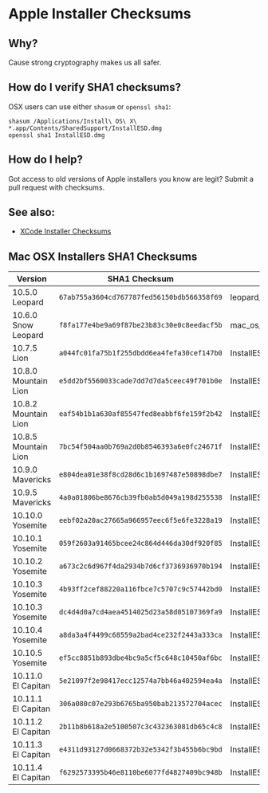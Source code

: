 # Apple Installer Checksums

## Why?

Cause strong cryptography makes us all safer.

## How do I verify SHA1 checksums?

OSX users can use either `shasum` or `openssl sha1`:

````
shasum /Applications/Install\ OS\ X\ *.app/Contents/SharedSupport/InstallESD.dmg
openssl sha1 InstallESD.dmg
````

## How do I help?

Got access to old versions of Apple installers you know are legit? Submit a pull request with checksums.

## See also:

* [XCode Installer Checksums](xcode.md)

## Mac OSX Installers SHA1 Checksums

| Version              | SHA1 Checksum                              | Filename                                 |
| ---------------------| ------------------------------------------ | ---------------------------------------- |
| 10.5.0 Leopard       | `67ab755a3604cd767787fed56150bdb566358f69` | leopard_9a581_userdvd.dmg
| 10.6.0 Snow Leopard  | `f8fa177e4be9a69f87be23b83c30e0c8eedacf5b` | mac_os_x_v10.6_build_10a432_user_dvd.dmg
| 10.7.5 Lion          | `a044fc01fa75b1f255dbdd6ea4fefa30cef147b0` | InstallESD.dmg
| 10.8.0 Mountain Lion | `e5dd2bf5560033cade7dd7d7da5ceec49f701b0e` | InstallESD.dmg
| 10.8.2 Mountain Lion | `eaf54b1b1a630af85547fed8eabbf6fe159f2b42` | InstallESD.dmg
| 10.8.5 Mountain Lion | `7bc54f504aa0b769a2d0b8546393a6e0fc24671f` | InstallESD.dmg
| 10.9.0 Mavericks     | `e804dea01e38f8cd28d6c1b1697487e50898dbe7` | InstallESD.dmg
| 10.9.5 Mavericks     | `4a0a01806be8676cb39fb0ab5d049a198d255538` | InstallESD.dmg
| 10.10.0 Yosemite     | `eebf02a20ac27665a966957eec6f5e6fe3228a19` | InstallESD.dmg
| 10.10.1 Yosemite     | `059f2603a91465bcee24c864d446da30df920f85` | InstallESD.dmg
| 10.10.2 Yosemite     | `a673c2c6d967f4da2934b7d6cf3736936970b194` | InstallESD.dmg
| 10.10.3 Yosemite     | `4b93ff2cef88220a116fbce7c5707c9c57442bd0` | InstallESD.dmg
| 10.10.3 Yosemite     | `dc4d4d0a7cd4aea4514025d23a58d05107369fa9` | InstallESD.dmg
| 10.10.4 Yosemite     | `a8da3a4f4499c68559a2bad4ce232f2443a333ca` | InstallESD.dmg
| 10.10.5 Yosemite     | `ef5cc8851b893dbe4bc9a5cf5c648c10450af6bc` | InstallESD.dmg
| 10.11.0 El Capitan   | `5e21097f2e98417ecc12574a7bb46a402594ea4a` | InstallESD.dmg
| 10.11.1 El Capitan   | `306a080c07e293b6765ba950bab213572704acec` | InstallESD.dmg
| 10.11.2 El Capitan   | `2b11b8b618a2e5100507c3c432363081db65c4c8` | InstallESD.dmg
| 10.11.3 El Capitan   | `e4311d93127d0668372b32e5342f3b455b6bc9bd` | InstallESD.dmg
| 10.11.4 El Capitan   | `f6292573395b46e8110be6077fd4827409bc948b` | InstallESD.dmg
